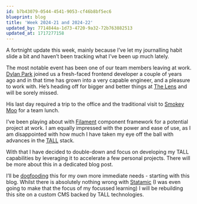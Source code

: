 ```yaml
---
id: b7b43079-0544-4541-9053-cf46b8bf5ec6
blueprint: blog
title: 'Week 2024-21 and 2024-22'
updated_by: 7714844a-1d73-4720-9a32-72b763882513
updated_at: 1717277158
---
```

A fortnight update this week, mainly because I’ve let my journalling habit slide a bit and haven’t been tracking what I’ve been up much lately.

The most notable event has been one of our team members leaving at work. [Dylan Park](https://dylpark.com/) joined us a fresh-faced frontend developer a couple of years ago and in that time has grown into a very capable engineer, and a pleasure to work with. He’s heading off for bigger and better things at [The Lens](https://www.lens.org/) and will be sorely missed.

His last day required a trip to the office and the traditional visit to [Smokey Moo](https://smokeymoo.com.au/) for a team lunch.

I’ve been playing about with [Filament](https://filamentphp.com/) component framework for a potential project at work. I am equally impressed with the power and ease of use, as I am disappointed with how much I have taken my eye off the ball with advances in the [TALL](https://tallstack.dev/) stack.

With that I have decided to double-down and focus on developing my TALL capabilities by leveraging it to accelerate a few personal projects. There will be more about this in a dedicated blog post.

I’ll be [dogfooding](https://en.wikipedia.org/wiki/Eating_your_own_dog_food) this for my own more immediate needs  - starting with this blog. Whilst there is absolutely nothing wrong with [Statamic](https://statamic.com/) (I was even going to make that the focus of my focussed learning) I will be rebuilding this site on a custom CMS backed by TALL technologies.